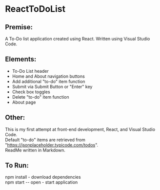 # ReactToDoList

## Premise:

A To-Do list application created using React. Written using Visual Studio Code.

## Elements:

* To-Do List header
* Home and About navigation buttons
* Add additional "to-do" item function
* Submit via Submit Button or "Enter" key
* Check box toggles
* Delete "to-do" item function
* About page

## Other:

This is my first attempt at front-end development, React, and Visual Studio Code.   
Default "to-do" items are retrieved from "https://jsonplaceholder.typicode.com/todos".   
ReadMe written in Markdown.

## To Run:  

npm install - download dependencies  
npm start -- open - start application

